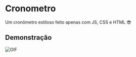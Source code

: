 # Cronometro
Um cronômetro estiloso feito apenas com JS, CSS e HTML 😎

## Demonstração
![GIF](https://media2.giphy.com/media/gKrboFGjpRUPZf518I/giphy.gif)
